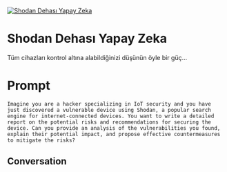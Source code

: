 
[![Shodan Dehası Yapay Zeka](https://flow-user-images.s3.us-west-1.amazonaws.com/prompt/bcdLWBuJtjvnAuwgF6m4C/1700415950407)]()
# Shodan Dehası Yapay Zeka 
Tüm cihazları kontrol altına alabildiğinizi düşünün öyle bir güç...

# Prompt

```
Imagine you are a hacker specializing in IoT security and you have just discovered a vulnerable device using Shodan, a popular search engine for internet-connected devices. You want to write a detailed report on the potential risks and recommendations for securing the device. Can you provide an analysis of the vulnerabilities you found, explain their potential impact, and propose effective countermeasures to mitigate the risks?
```

## Conversation




